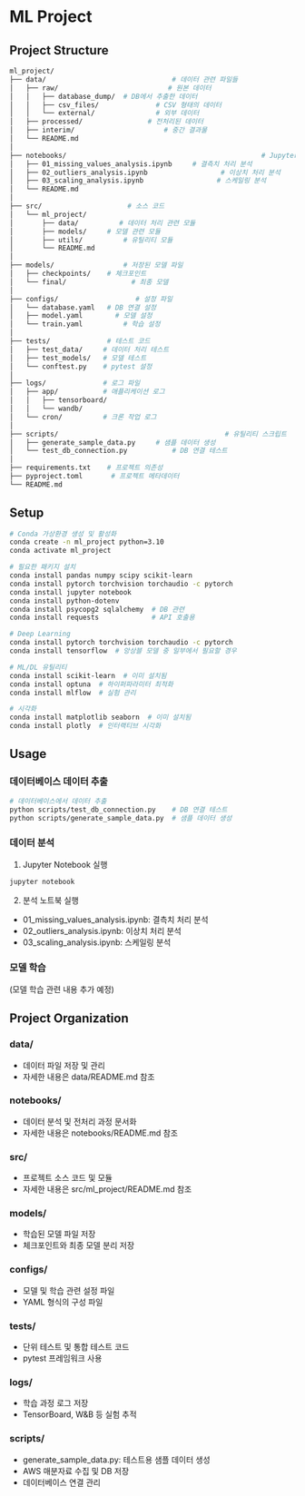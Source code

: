 # ML Project

## Project Structure
```bash
ml_project/
├── data/                               # 데이터 관련 파일들
│   ├── raw/                           # 원본 데이터
│   │   ├── database_dump/  # DB에서 추출한 데이터
│   │   ├── csv_files/              # CSV 형태의 데이터
│   │   └── external/               # 외부 데이터
│   ├── processed/                # 전처리된 데이터
│   ├── interim/                      # 중간 결과물
│   └── README.md
│
├── notebooks/                                                # Jupyter notebooks
│   ├── 01_missing_values_analysis.ipynb     # 결측치 처리 분석
│   ├── 02_outliers_analysis.ipynb                  # 이상치 처리 분석
│   ├── 03_scaling_analysis.ipynb                  # 스케일링 분석
│   └── README.md
│
├── src/                     # 소스 코드
│   └── ml_project/
│       ├── data/          # 데이터 처리 관련 모듈
│       ├── models/     # 모델 관련 모듈
│       ├── utils/          # 유틸리티 모듈
│       └── README.md
│
├── models/                 # 저장된 모델 파일
│   ├── checkpoints/    # 체크포인트
│   └── final/                # 최종 모델
│
├── configs/                   # 설정 파일
│   └── database.yaml   # DB 연결 설정
│   ├── model.yaml        # 모델 설정
│   └── train.yaml          # 학습 설정
│
├── tests/              # 테스트 코드
│   ├── test_data/     # 데이터 처리 테스트
│   ├── test_models/   # 모델 테스트
│   └── conftest.py    # pytest 설정
│
├── logs/              # 로그 파일
│   ├── app/           # 애플리케이션 로그
│   │   ├── tensorboard/
│   │   └── wandb/
│   └── cron/          # 크론 작업 로그
│
├── scripts/                                         # 유틸리티 스크립트
│   ├── generate_sample_data.py     # 샘플 데이터 생성
│   └── test_db_connection.py           # DB 연결 테스트
│
├── requirements.txt    # 프로젝트 의존성
├── pyproject.toml       # 프로젝트 메타데이터
└── README.md
```


## Setup
```bash
# Conda 가상환경 생성 및 활성화
conda create -n ml_project python=3.10
conda activate ml_project

# 필요한 패키지 설치
conda install pandas numpy scipy scikit-learn
conda install pytorch torchvision torchaudio -c pytorch
conda install jupyter notebook
conda install python-dotenv
conda install psycopg2 sqlalchemy  # DB 관련
conda install requests             # API 호출용

# Deep Learning
conda install pytorch torchvision torchaudio -c pytorch
conda install tensorflow  # 앙상블 모델 중 일부에서 필요할 경우

# ML/DL 유틸리티
conda install scikit-learn  # 이미 설치됨
conda install optuna  # 하이퍼파라미터 최적화
conda install mlflow  # 실험 관리

# 시각화
conda install matplotlib seaborn  # 이미 설치됨
conda install plotly  # 인터랙티브 시각화
```

## Usage
### 데이터베이스 데이터 추출
```bash
# 데이터베이스에서 데이터 추출
python scripts/test_db_connection.py    # DB 연결 테스트
python scripts/generate_sample_data.py  # 샘플 데이터 생성
```

### 데이터 분석
1. Jupyter Notebook 실행
```bash
jupyter notebook
```
2. 분석 노트북 실행
 - 01_missing_values_analysis.ipynb: 결측치 처리 분석
 - 02_outliers_analysis.ipynb: 이상치 처리 분석
 - 03_scaling_analysis.ipynb: 스케일링 분석

### 모델 학습
(모델 학습 관련 내용 추가 예정)


## Project Organization
### data/
 - 데이터 파일 저장 및 관리
 - 자세한 내용은 data/README.md 참조

### notebooks/
 - 데이터 분석 및 전처리 과정 문서화
 - 자세한 내용은 notebooks/README.md 참조

### src/
 - 프로젝트 소스 코드 및 모듈
 - 자세한 내용은 src/ml_project/README.md 참조

### models/
 - 학습된 모델 파일 저장
 - 체크포인트와 최종 모델 분리 저장

### configs/
 - 모델 및 학습 관련 설정 파일
 - YAML 형식의 구성 파일

### tests/
 - 단위 테스트 및 통합 테스트 코드
 - pytest 프레임워크 사용

### logs/
 - 학습 과정 로그 저장
 - TensorBoard, W&B 등 실험 추적

### scripts/
 - generate_sample_data.py: 테스트용 샘플 데이터 생성
 - AWS 매분자료 수집 및 DB 저장
 - 데이터베이스 연결 관리